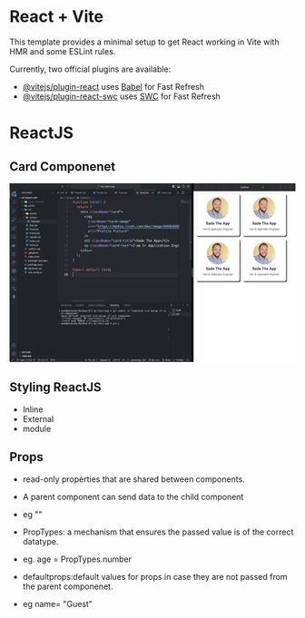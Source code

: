 # React + Vite

This template provides a minimal setup to get React working in Vite with HMR and some ESLint rules.

Currently, two official plugins are available:

- [@vitejs/plugin-react](https://github.com/vitejs/vite-plugin-react/blob/main/packages/plugin-react/README.md) uses [Babel](https://babeljs.io/) for Fast Refresh
- [@vitejs/plugin-react-swc](https://github.com/vitejs/vite-plugin-react-swc) uses [SWC](https://swc.rs/) for Fast Refresh

# ReactJS

## Card Componenet

![Alt text](image.png)

## Styling ReactJS

- Inline
- External
- module

## Props

- read-only properties that are shared between components.
- A parent component can send data to the child component
- eg "<Component key=Value />"

- PropTypes: a mechanism that ensures the passed value is of the correct datatype.
- eg. age = PropTypes.number

- defaultprops:default values for props in case they are not passed from the parent componenet.
- eg name= "Guest"
